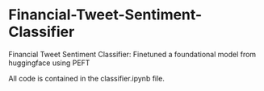 # Financial-Tweet-Sentiment-Classifier
Financial Tweet Sentiment Classifier: Finetuned a foundational model from huggingface using PEFT

All code is contained in the classifier.ipynb file.
